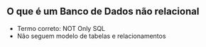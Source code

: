 ## O que é um Banco de Dados não relacional

- Termo correto: NOT Only SQL
- Não seguem modelo de tabelas e relacionamentos


